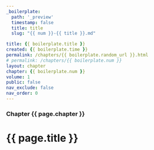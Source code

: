 ```yaml
---
_boilerplate:
  path: '_preview'
  timestamp: false
  title: title
  slug: "{{ num }}-{{ title }}.md"

title: {{ boilerplate.title }}
created: {{ boilerplate.time }}
permalink: /chapters/{{ boilerplate.random_url }}.html
# permalink: /chapters/{{ boilerplate.num }}
layout: chapter
chapter: {{ boilerplate.num }}
volume: 1
public: false
nav_exclude: false
nav_order: 0
---
```


### Chapter {{ page.chapter }}

# {{ page.title }}


